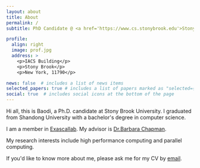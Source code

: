 ```yaml
---
layout: about
title: About
permalink: /
subtitle: PhD Candidate @ <a href='https://www.cs.stonybrook.edu'>Stony Brook University CS</a>

profile:
  align: right
  image: prof.jpg
  address: >
    <p>IACS Building</p>
    <p>Stony Brook</p>
    <p>New York, 11790</p>

news: false  # includes a list of news items
selected_papers: true # includes a list of papers marked as "selected={true}"
social: true  # includes social icons at the bottom of the page
---
```


Hi all, this is Baodi, a Ph.D. candidate at Stony Brook University. I graduated from Shandong University with a bachelor's degree in computer science.

I am a member in [Exascallab](https://you.stonybrook.edu/exascallab/). My advisor is [Dr.Barbara Chapman](https://www.cs.stonybrook.edu/people/faculty/BarbaraChapman).

My research interests include high performance computing and parallel computing.

If you'd like to know more about me, please ask me for my CV by [email](mailto:baodi.shan@stonybrook.edu).

